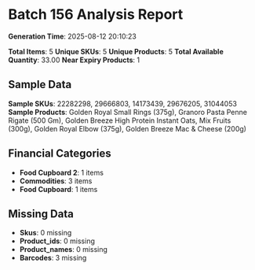 # Batch 156 Analysis Report

**Generation Time**: 2025-08-12 20:10:23

**Total Items**: 5
**Unique SKUs**: 5
**Unique Products**: 5
**Total Available Quantity**: 33.00
**Near Expiry Products**: 1

## Sample Data
**Sample SKUs**: 22282298, 29666803, 14173439, 29676205, 31044053
**Sample Products**: Golden Royal Small Rings (375g), Granoro Pasta Penne Rigate (500 Gm), Golden Breeze High Protein Instant Oats, Mix Fruits (300g), Golden Royal Elbow (375g), Golden Breeze Mac & Cheese (200g)

## Financial Categories
- **Food Cupboard 2**: 1 items
- **Commodities**: 3 items
- **Food Cupboard**: 1 items

## Missing Data
- **Skus**: 0 missing
- **Product_ids**: 0 missing
- **Product_names**: 0 missing
- **Barcodes**: 3 missing
